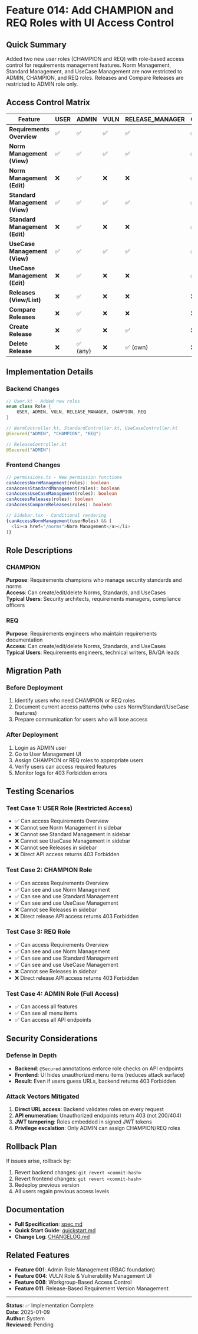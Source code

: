 # Feature 014: Add CHAMPION and REQ Roles with UI Access Control

## Quick Summary
Added two new user roles (CHAMPION and REQ) with role-based access control for requirements management features. Norm Management, Standard Management, and UseCase Management are now restricted to ADMIN, CHAMPION, and REQ roles. Releases and Compare Releases are restricted to ADMIN role only.

## Access Control Matrix

| Feature | USER | ADMIN | VULN | RELEASE_MANAGER | CHAMPION | REQ |
|---------|------|-------|------|-----------------|----------|-----|
| **Requirements Overview** | ✅ | ✅ | ✅ | ✅ | ✅ | ✅ |
| **Norm Management (View)** | ✅ | ✅ | ✅ | ✅ | ✅ | ✅ |
| **Norm Management (Edit)** | ❌ | ✅ | ❌ | ❌ | ✅ | ✅ |
| **Standard Management (View)** | ✅ | ✅ | ✅ | ✅ | ✅ | ✅ |
| **Standard Management (Edit)** | ❌ | ✅ | ❌ | ❌ | ✅ | ✅ |
| **UseCase Management (View)** | ✅ | ✅ | ✅ | ✅ | ✅ | ✅ |
| **UseCase Management (Edit)** | ❌ | ✅ | ❌ | ❌ | ✅ | ✅ |
| **Releases (View/List)** | ❌ | ✅ | ❌ | ❌ | ❌ | ❌ |
| **Compare Releases** | ❌ | ✅ | ❌ | ❌ | ❌ | ❌ |
| **Create Release** | ❌ | ✅ | ❌ | ✅ | ❌ | ❌ |
| **Delete Release** | ❌ | ✅ (any) | ❌ | ✅ (own) | ❌ | ❌ |

## Implementation Details

### Backend Changes
```kotlin
// User.kt - Added new roles
enum class Role {
    USER, ADMIN, VULN, RELEASE_MANAGER, CHAMPION, REQ
}

// NormController.kt, StandardController.kt, UseCaseController.kt
@Secured("ADMIN", "CHAMPION", "REQ")

// ReleaseController.kt
@Secured("ADMIN")
```

### Frontend Changes
```typescript
// permissions.ts - New permission functions
canAccessNormManagement(roles): boolean
canAccessStandardManagement(roles): boolean
canAccessUseCaseManagement(roles): boolean
canAccessReleases(roles): boolean
canAccessCompareReleases(roles): boolean

// Sidebar.tsx - Conditional rendering
{canAccessNormManagement(userRoles) && (
  <li><a href="/norms">Norm Management</a></li>
)}
```

## Role Descriptions

### CHAMPION
**Purpose**: Requirements champions who manage security standards and norms  
**Access**: Can create/edit/delete Norms, Standards, and UseCases  
**Typical Users**: Security architects, requirements managers, compliance officers

### REQ
**Purpose**: Requirements engineers who maintain requirements documentation  
**Access**: Can create/edit/delete Norms, Standards, and UseCases  
**Typical Users**: Requirements engineers, technical writers, BA/QA leads

## Migration Path

### Before Deployment
1. Identify users who need CHAMPION or REQ roles
2. Document current access patterns (who uses Norm/Standard/UseCase features)
3. Prepare communication for users who will lose access

### After Deployment
1. Login as ADMIN user
2. Go to User Management UI
3. Assign CHAMPION or REQ roles to appropriate users
4. Verify users can access required features
5. Monitor logs for 403 Forbidden errors

## Testing Scenarios

### Test Case 1: USER Role (Restricted Access)
- ✅ Can access Requirements Overview
- ❌ Cannot see Norm Management in sidebar
- ❌ Cannot see Standard Management in sidebar
- ❌ Cannot see UseCase Management in sidebar
- ❌ Cannot see Releases in sidebar
- ❌ Direct API access returns 403 Forbidden

### Test Case 2: CHAMPION Role
- ✅ Can access Requirements Overview
- ✅ Can see and use Norm Management
- ✅ Can see and use Standard Management
- ✅ Can see and use UseCase Management
- ❌ Cannot see Releases in sidebar
- ❌ Direct release API access returns 403 Forbidden

### Test Case 3: REQ Role
- ✅ Can access Requirements Overview
- ✅ Can see and use Norm Management
- ✅ Can see and use Standard Management
- ✅ Can see and use UseCase Management
- ❌ Cannot see Releases in sidebar
- ❌ Direct release API access returns 403 Forbidden

### Test Case 4: ADMIN Role (Full Access)
- ✅ Can access all features
- ✅ Can see all menu items
- ✅ Can access all API endpoints

## Security Considerations

### Defense in Depth
- **Backend**: `@Secured` annotations enforce role checks on API endpoints
- **Frontend**: UI hides unauthorized menu items (reduces attack surface)
- **Result**: Even if users guess URLs, backend returns 403 Forbidden

### Attack Vectors Mitigated
1. **Direct URL access**: Backend validates roles on every request
2. **API enumeration**: Unauthorized endpoints return 403 (not 200/404)
3. **JWT tampering**: Roles embedded in signed JWT tokens
4. **Privilege escalation**: Only ADMIN can assign CHAMPION/REQ roles

## Rollback Plan
If issues arise, rollback by:
1. Revert backend changes: `git revert <commit-hash>`
2. Revert frontend changes: `git revert <commit-hash>`
3. Redeploy previous version
4. All users regain previous access levels

## Documentation
- **Full Specification**: [spec.md](spec.md)
- **Quick Start Guide**: [quickstart.md](quickstart.md)
- **Change Log**: [CHANGELOG.md](CHANGELOG.md)

## Related Features
- **Feature 001**: Admin Role Management (RBAC foundation)
- **Feature 004**: VULN Role & Vulnerability Management UI
- **Feature 008**: Workgroup-Based Access Control
- **Feature 011**: Release-Based Requirement Version Management

---
**Status**: ✅ Implementation Complete  
**Date**: 2025-01-09  
**Author**: System  
**Reviewed**: Pending
